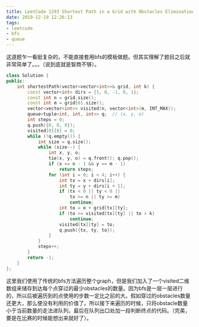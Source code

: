 ```yaml
---
title: LeetCode 1293 Shortest Path in a Grid with Obstacles Elimination
date: 2019-12-19 12:26:13
tags:
- leetcode
- bfs
- queue
---
```


这道题乍一看挺复杂的，不能直接套用bfs的模板做题。但其实理解了题目之后就非常简单了。。。（说到底就是智商不够）。

```c++
class Solution {
public:
    int shortestPath(vector<vector<int>>& grid, int k) {
        const vector<int> dirs = {1, 0, -1, 0, 1};
        const int n = grid.size();
        const int m = grid[0].size();
        vector<vector<int>> visited(n, vector<int>(m, INT_MAX));
        queue<tuple<int, int, int>> q;  // (x, y, o)
        int steps = 0;
        q.push({0, 0, 0});
        visited[0][0] = 0;
        while (!q.empty()) {
            int size = q.size();
            while (size--) {
                int x, y, o;
                tie(x, y, o) = q.front(); q.pop();
                if (x == n - 1 && y == m - 1)
                    return steps;
                for (int i = 0; i < 4; i++) {
                    int tx = x + dirs[i];
                    int ty = y + dirs[i + 1];
                    if (tx < 0 || ty < 0 ||
                        tx >= n || ty >= m)
                        continue;
                    int to = o + grid[tx][ty];
                    if (to >= visited[tx][ty] || to > k)
                        continue;
                    visited[tx][ty] = to;
                    q.push({tx, ty, to});
                }
            }
            steps++;
        }
        return -1;
    }
};
```

这里我们使用了传统的bfs方法遍历整个graph，但是我们加入了一个visited二维数组来储存到达每个点穿过的最少obstacles的数量。因为bfs是一层一层进行的，所以后被遍历到的点使用的步数一定比之前的大。假如穿过的obstacles数量还更大，那么便没有利用的价值了。所以接下来遍历的时候，只将obstacle数量小于当前数量的走法进队列。最后在队列出口处加一段判断终点的代码。（完美，要是在比赛的时候能想出来就好了）。